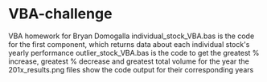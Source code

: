 # VBA-challenge
VBA homework for Bryan Domogalla
individual_stock_VBA.bas is the code for the first component, which returns data about each individual stock's yearly performance
outlier_stock_VBA.bas is the code  to get the greatest % increase, greatest % decrease and greatest total volume for the year
the 201x_results.png files show the code output for their corresponding years
